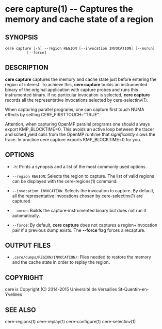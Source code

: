 cere capture(1) -- Captures the memory and cache state of a region
==================================================================

## SYNOPSIS

```
cere capture [-h] --region REGION [--invocation INVOCATION] [--norun]
          [--force]
```

## DESCRIPTION

**cere capture** captures the memory and cache state just before entering the region
of interest. To achieve this, **cere capture** builds an instrumented binary of the
original application with capture probes and runs this instrumented binary.
If no particular invocation is selected, **cere capture** records all the
representative invocations selected by cere-selectinv(1).

When capturing parallel programs, one can capture first touch NUMA effects by
setting CERE_FIRSTTOUCH="TRUE".

Attention, when capturing OpenMP parallel programs one should always export
KMP_BLOCKTIME=0. This avoids an active loop between the tracer and sched_yield
calls from the OpenMP runtime that *significantly* slows the trace. In practice
cere capture exports KMP_BLOCKTIME=0 for you.

## OPTIONS

  * `-h`:
    Prints a synopsis and a list of the most commonly used options.

  * `--region REGION`:
    Selects the region to capture. The list of valid regions can be displayed with
    the cere-regions(1) command.

  * `--invocation INVOCATION`:
    Selects the invocation to capture. By default, all the representative
    invocations chosen by cere-selectinv(1) are captured.

  * `--norun`:
    Builds the capture-instrumented binary but does not run it automatically.

  * `--force`:
    By default, **cere capture** does not captures a region+invocation pair if a
    previous dump exists. The **--force** flag forces a recapture.

## OUTPUT FILES

  * `.cere/dumps/REGION/INVOCATION/`:
    Files needed to restore the memory and the cache state in order to replay
    the region.

## COPYRIGHT

cere is Copyright (C) 2014-2015 Université de Versailles St-Quentin-en-Yvelines

## SEE ALSO

cere-regions(1) cere-replay(1) cere-configure(1) cere-selectinv(1)
